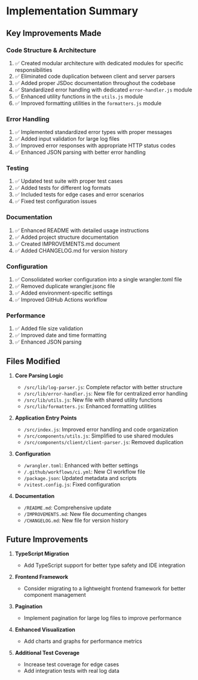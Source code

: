# Implementation Summary

## Key Improvements Made

### Code Structure & Architecture
1. ✅ Created modular architecture with dedicated modules for specific responsibilities
2. ✅ Eliminated code duplication between client and server parsers
3. ✅ Added proper JSDoc documentation throughout the codebase
4. ✅ Standardized error handling with dedicated `error-handler.js` module
5. ✅ Enhanced utility functions in the `utils.js` module
6. ✅ Improved formatting utilities in the `formatters.js` module

### Error Handling
1. ✅ Implemented standardized error types with proper messages
2. ✅ Added input validation for large log files
3. ✅ Improved error responses with appropriate HTTP status codes
4. ✅ Enhanced JSON parsing with better error handling

### Testing
1. ✅ Updated test suite with proper test cases
2. ✅ Added tests for different log formats
3. ✅ Included tests for edge cases and error scenarios
4. ✅ Fixed test configuration issues

### Documentation
1. ✅ Enhanced README with detailed usage instructions
2. ✅ Added project structure documentation
3. ✅ Created IMPROVEMENTS.md document
4. ✅ Added CHANGELOG.md for version history

### Configuration
1. ✅ Consolidated worker configuration into a single wrangler.toml file
2. ✅ Removed duplicate wrangler.jsonc file
3. ✅ Added environment-specific settings
4. ✅ Improved GitHub Actions workflow

### Performance
1. ✅ Added file size validation
2. ✅ Improved date and time formatting
3. ✅ Enhanced JSON parsing

## Files Modified

1. **Core Parsing Logic**
   - `/src/lib/log-parser.js`: Complete refactor with better structure
   - `/src/lib/error-handler.js`: New file for centralized error handling
   - `/src/lib/utils.js`: New file with shared utility functions
   - `/src/lib/formatters.js`: Enhanced formatting utilities

2. **Application Entry Points**
   - `/src/index.js`: Improved error handling and code organization
   - `/src/components/utils.js`: Simplified to use shared modules
   - `/src/components/client/client-parser.js`: Removed duplication

3. **Configuration**
   - `/wrangler.toml`: Enhanced with better settings
   - `/.github/workflows/ci.yml`: New CI workflow file
   - `/package.json`: Updated metadata and scripts
   - `/vitest.config.js`: Fixed configuration

4. **Documentation**
   - `/README.md`: Comprehensive update
   - `/IMPROVEMENTS.md`: New file documenting changes
   - `/CHANGELOG.md`: New file for version history

## Future Improvements

1. **TypeScript Migration**
   - Add TypeScript support for better type safety and IDE integration

2. **Frontend Framework**
   - Consider migrating to a lightweight frontend framework for better component management

3. **Pagination**
   - Implement pagination for large log files to improve performance

4. **Enhanced Visualization**
   - Add charts and graphs for performance metrics

5. **Additional Test Coverage**
   - Increase test coverage for edge cases
   - Add integration tests with real log data